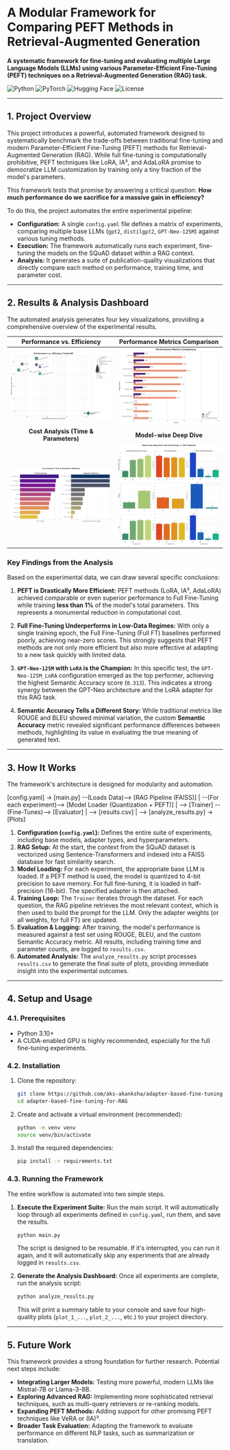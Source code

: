 # A Modular Framework for Comparing PEFT Methods in Retrieval-Augmented Generation

**A systematic framework for fine-tuning and evaluating multiple Large Language Models (LLMs) using various Parameter-Efficient Fine-Tuning (PEFT) techniques on a Retrieval-Augmented Generation (RAG) task.**

![Python](https://img.shields.io/badge/Python-3.10%2B-blue?style=for-the-badge&logo=python)
![PyTorch](https://img.shields.io/badge/PyTorch-2.0%2B-orange?style=for-the-badge&logo=pytorch)
![Hugging Face](https://img.shields.io/badge/%F0%9F%A4%97%20Hugging%20Face-Transformers%20%7C%20PEFT-yellow?style=for-the-badge)
![License](https://img.shields.io/badge/License-MIT-green?style=for-the-badge)

---

## 1. Project Overview

This project introduces a powerful, automated framework designed to systematically benchmark the trade-offs between traditional fine-tuning and modern Parameter-Efficient Fine-Tuning (PEFT) methods for Retrieval-Augmented Generation (RAG). While full fine-tuning is computationally prohibitive, PEFT techniques like LoRA, IA³, and AdaLoRA promise to democratize LLM customization by training only a tiny fraction of the model's parameters.

This framework tests that promise by answering a critical question: **How much performance do we sacrifice for a massive gain in efficiency?**

To do this, the project automates the entire experimental pipeline:
- **Configuration:** A single `config.yaml` file defines a matrix of experiments, comparing multiple base LLMs (`gpt2`, `distilgpt2`, `GPT-Neo-125M`) against various tuning methods.
- **Execution:** The framework automatically runs each experiment, fine-tuning the models on the SQuAD dataset within a RAG context.
- **Analysis:** It generates a suite of publication-quality visualizations that directly compare each method on performance, training time, and parameter cost.

---

## 2. Results & Analysis Dashboard

The automated analysis generates four key visualizations, providing a comprehensive overview of the experimental results.

| Performance vs. Efficiency | Performance Metrics Comparison |
| :---: | :---: |
| ![Performance vs Efficiency](plot_1_performance_vs_efficiency.png) | ![Performance Comparison](plot_2_performance_comparison.png) |
| **Cost Analysis (Time & Parameters)** | **Model-wise Deep Dive** |
| ![Computation Cost](plot_3_cost_comparison.png) | ![Model-wise Comparison](plot_4_model_deep_dive.png) |

### Key Findings from the Analysis

Based on the experimental data, we can draw several specific conclusions:

1.  **PEFT is Drastically More Efficient:** PEFT methods (LoRA, IA³, AdaLoRA) achieved comparable or even superior performance to Full Fine-Tuning while training **less than 1%** of the model's total parameters. This represents a monumental reduction in computational cost.

2.  **Full Fine-Tuning Underperforms in Low-Data Regimes:** With only a single training epoch, the Full Fine-Tuning (Full FT) baselines performed poorly, achieving near-zero scores. This strongly suggests that PEFT methods are not only more efficient but also more effective at adapting to a new task quickly with limited data.

3.  **`GPT-Neo-125M` with `LoRA` is the Champion:** In this specific test, the `GPT-Neo-125M_LoRA` configuration emerged as the top performer, achieving the highest Semantic Accuracy score (`0.313`). This indicates a strong synergy between the GPT-Neo architecture and the LoRA adapter for this RAG task.

4.  **Semantic Accuracy Tells a Different Story:** While traditional metrics like ROUGE and BLEU showed minimal variation, the custom **Semantic Accuracy** metric revealed significant performance differences between methods, highlighting its value in evaluating the true meaning of generated text.

---

## 3. How It Works

The framework's architecture is designed for modularity and automation.


[config.yaml] -> [main.py] --(Loads Data)--> [RAG Pipeline (FAISS)]
|
--(For each experiment)--> [Model Loader (Quantization + PEFT)] | --> [Trainer] --(Fine-Tunes)--> [Evaluator]
|
--> [results.csv] | --> [analyze_results.py] -> [Plots]


1.  **Configuration (`config.yaml`):** Defines the entire suite of experiments, including base models, adapter types, and hyperparameters.
2.  **RAG Setup:** At the start, the context from the SQuAD dataset is vectorized using Sentence-Transformers and indexed into a FAISS database for fast similarity search.
3.  **Model Loading:** For each experiment, the appropriate base LLM is loaded. If a PEFT method is used, the model is quantized to 4-bit precision to save memory. For full fine-tuning, it is loaded in half-precision (16-bit). The specified adapter is then attached.
4.  **Training Loop:** The `Trainer` iterates through the dataset. For each question, the RAG pipeline retrieves the most relevant context, which is then used to build the prompt for the LLM. Only the adapter weights (or all weights, for full FT) are updated.
5.  **Evaluation & Logging:** After training, the model's performance is measured against a test set using ROUGE, BLEU, and the custom Semantic Accuracy metric. All results, including training time and parameter counts, are logged to `results.csv`.
6.  **Automated Analysis:** The `analyze_results.py` script processes `results.csv` to generate the final suite of plots, providing immediate insight into the experimental outcomes.

---

## 4. Setup and Usage

### 4.1. Prerequisites
- Python 3.10+
- A CUDA-enabled GPU is highly recommended, especially for the full fine-tuning experiments.

### 4.2. Installation
1.  Clone the repository:
    ```bash
    git clone https://github.com/aks-akanksha/adapter-based-fine-tuning-for-RAG.git
    cd adapter-based-fine-tuning-for-RAG
    ```
2.  Create and activate a virtual environment (recommended):
    ```bash
    python -m venv venv
    source venv/bin/activate
    ```
3.  Install the required dependencies:
    ```bash
    pip install -r requirements.txt
    ```

### 4.3. Running the Framework

The entire workflow is automated into two simple steps.

1.  **Execute the Experiment Suite:**
    Run the main script. It will automatically loop through all experiments defined in `config.yaml`, run them, and save the results.
    ```bash
    python main.py
    ```
    The script is designed to be resumable. If it's interrupted, you can run it again, and it will automatically skip any experiments that are already logged in `results.csv`.

2.  **Generate the Analysis Dashboard:**
    Once all experiments are complete, run the analysis script:
    ```bash
    python analyze_results.py
    ```
    This will print a summary table to your console and save four high-quality plots (`plot_1_...`, `plot_2_...`, etc.) to your project directory.

---

## 5. Future Work

This framework provides a strong foundation for further research. Potential next steps include:
-   **Integrating Larger Models:** Testing more powerful, modern LLMs like Mistral-7B or Llama-3-8B.
-   **Exploring Advanced RAG:** Implementing more sophisticated retrieval techniques, such as multi-query retrievers or re-ranking models.
-   **Expanding PEFT Methods:** Adding support for other promising PEFT techniques like VeRA or (IA)³.
-   **Broader Task Evaluation:** Adapting the framework to evaluate performance on different NLP tasks, such as summarization or translation.
